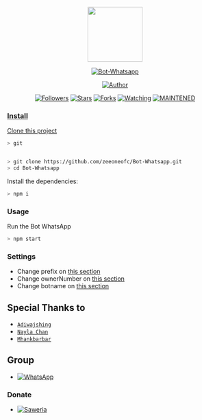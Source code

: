 <p align="center">
<img src="https://l.top4top.io/p_19851eqgt1.jpg" width="128" height="128"/>
</p>
<p align="center">
<a href="#"><img title="Bot-Whatsapp" src="https://img.shields.io/badge/Termux Whatsapp Bot-green?colorA=%23ff0000&colorB=%23017e40&style=for-the-badge"></a>
</p>
<p align="center">
<a href="https://github.com/zeeoneofc"><img title="Author" src="https://img.shields.io/badge/Author-zeeone-red.svg?style=for-the-badge&logo=github"></a>
</p>
<p align="center">
<a href="https://github.com/zeeoneofc/followers"><img title="Followers" src="https://img.shields.io/github/followers/zeeoneofc?color=blue&style=flat-square"></a>
<a href="https://github.com/zeeoneofc/Bot-Whatsapp/stargazers/"><img title="Stars" src="https://img.shields.io/github/stars/zeeoneofc/Bot-Whatsapp?color=red&style=flat-square"></a>
<a href="https://github.com/zeeoneofc/Bot-Whatsapp/network/members"><img title="Forks" src="https://img.shields.io/github/forks/zeeoneofc/Bot-Whatsapp?color=red&style=flat-square"></a>
<a href="https://github.com/zeeoneofc/Bot-Whatsapp/watchers"><img title="Watching" src="https://img.shields.io/github/watchers/zeeoneofc/Bot-Whatsapp?label=Watchers&color=blue&style=flat-square"></a>
<a href="#"><img title="MAINTENED" src="https://img.shields.io/badge/MAINTENED-YES-blue.svg"</a>
</p>

### Install
Clone this project

```bash
> git 


> git clone https://github.com/zeeoneofc/Bot-Whatsapp.git
> cd Bot-Whatsapp
```

Install the dependencies:

```bash
> npm i 
```

### Usage
Run the Bot WhatsApp

```bash
> npm start
```

### Settings

* Change prefix on [this section](https://github.com/zeeoneofc/Bot-Whatsapp/blob/main/src/settings.json#L2)
* Change ownerNumber on [this section](https://github.com/zeeoneofc/Bot-Whatsapp/blob/main/src/settings.json#L3)
* Change botname on [this section](https://github.com/zeeoneofc/Bot-Whatsapp/blob/main/src/settings.json#L12)



## Special Thanks to
* [`Adiwajshing`](https://github.com/adiwajshing/Baileys)
* [```Nayla Chan```](https://github.com/naylachan/)
* [`Mhankbarbar`](https://github.com/MhankBarBar)

## Group
* <a href="https://chat.whatsapp.com/EU890BcXjyBDkNaUT5WmYV"><img alt="WhatsApp" src="https://img.shields.io/badge/WhatsApp%20Group-25D366?style=for-the-badge&logo=whatsapp&logoColor=white"/></a>

### Donate
* <a href="https://saweria.co/donate/zeeoneofc"><img alt="Saweria" src="https://img.shields.io/badge/Saweria-F16061?style=for-the-badge&logo=ko-fi&logoColor=white" /></a>

